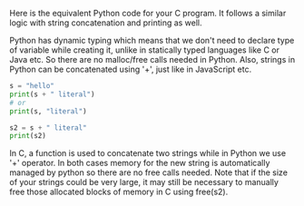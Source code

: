 Here is the equivalent Python code for your C program. It follows a similar logic with string concatenation and printing as well.

Python has dynamic typing which means that we don't need to declare type of variable while creating it, unlike in statically typed languages like C or Java etc. So there are no malloc/free calls needed in Python. Also, strings in Python can be concatenated using '+', just like in JavaScript etc.

```python
s = "hello"
print(s + " literal")
# or 
print(s, "literal")

s2 = s + " literal"
print(s2)
```

In C, a function is used to concatenate two strings while in Python we use '+' operator. In both cases memory for the new string is automatically managed by python so there are no free calls needed. Note that if the size of your strings could be very large, it may still be necessary to manually free those allocated blocks of memory in C using free(s2).

